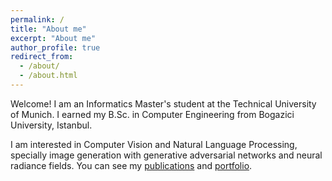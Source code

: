 ```yaml
---
permalink: /
title: "About me"
excerpt: "About me"
author_profile: true
redirect_from: 
  - /about/
  - /about.html
---
```


Welcome! I  am an Informatics Master's student at the Technical University of Munich. I earned my B.Sc. in Computer Engineering from Bogazici University, Istanbul.

I am interested in Computer Vision and Natural Language Processing, specially image generation with generative adversarial networks and neural radiance fields. You can see my <a href="/publications">publications</a> and <a href="/portfolio">portfolio</a>.
